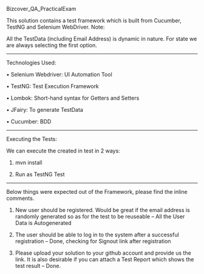 Bizcover_QA_PracticalExam

This solution contains a test framework which is built from Cucumber, TestNG and Selenium WebDriver.
Note: 

All the TestData (including Email Address) is dynamic in nature. For state we are always selecting the first option.

-----

Technologies Used: 

•	Selenium Webdriver: UI Automation Tool

•	TestNG: Test Execution Framework

•	Lombok: Short-hand syntax for Getters and Setters 

•	JFairy: To generate TestData

•	Cucumber: BDD






-----

Executing the Tests:

We can execute the created in test in 2 ways:

1.  mvn install

2.  Run as TestNG Test

-----
Below things were expected out of the Framework, please find the inline comments.

1. New user should be registered. Would be great if the email address is randomly generated so as for the test to be reuseable – All the User Data is Autogenerated

2. The user should be able to log in to the system after a successful registration – Done, checking for Signout link after registration

3. Please upload your solution to your github account and provide us the link. It is also desirable if you can attach a Test Report which shows the test result – Done.
